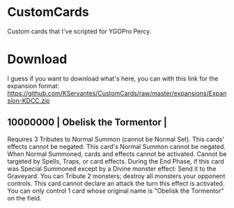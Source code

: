 # CustomCards
Custom cards that I've scripted for YGOPro Percy.

# Download
I guess if you want to download what's here, you can with this link for the expansion format:
https://github.com/KServantes/CustomCards/raw/master/expansions/Expansion-KDCC.zip

## 10000000 | Obelisk the Tormentor | 
Requires 3 Tributes to Normal Summon (cannot be Normal Set). This cards' effects cannot be negated. This card's Normal Summon cannot be negated. When Normal Summoned, cards and effects cannot be activated. Cannot be targeted by Spells, Traps, or card effects. During the End Phase, if this card was Special Summoned except by a Divine monster effect: Send it to the Graveyard. You can Tribute 2 monsters; destroy all monsters your opponent controls. This card cannot declare an attack the turn this effect is activated. You can only control 1 card whose original name is "Obelisk the Tormentor" on the field.
